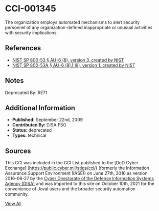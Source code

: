 # CCI-001345

The organization employs automated mechanisms to alert security personnel of any organization-defined inappropriate or unusual activities with security implications.

## References ##

* [NIST SP 800-53 § AU-6 (8), version 3, created by NIST](http://csrc.nist.gov/publications/PubsSPs.html)
* [NIST SP 800-53A § AU-6 (8).1 (ii), version 1, created by NIST](http://csrc.nist.gov/publications/PubsSPs.html)

## Notes ##

Deprecated By: RE71

## Additional Information ##

* **Published:** September 22nd, 2009
* **Contributed By:** DISA FSO
* **Status:** deprecated
* **Types:** technical

## Sources ##

This CCI was included in the CCI List published to the [DoD Cyber Exchange]
(https://public.cyber.mil/stigs/cci/) (formerly the Information Assurance Support Environment
(IASE)) on June 27th, 2016 as version 2016-06-27 by the [Cyber Directorate of the Defense 
Information Systems Agency (DISA)](https://public.cyber.mil/about-cyber/) and was imported to 
this site on October 10th, 2021 for the convenience of Joval users and the broader security automation community.

[View All](../README.md)
